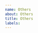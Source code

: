 ```yaml
---
name: Others
about: Others
title: Others
labels:
---
```


<!--
⚠️ 如果是反馈问题，或功能建议，请选择对应的模板，这个模板只用于记录一些其他特殊问题。

1. 请确保你已经仔细阅读了 README，可能你的问题不是「问题」。
2. 请在 issues 页面搜索你的问题，很可能已被解决。

---

⚠️ If you are reporting a problem, or suggesting a feature, please select the corresponding template. This template is only used to record some other special issues.

1. Please make sure you have read the README carefully. Maybe your problem is not a "problem".
2. Please search for your problem on the issues page, it may have been solved.

-->
